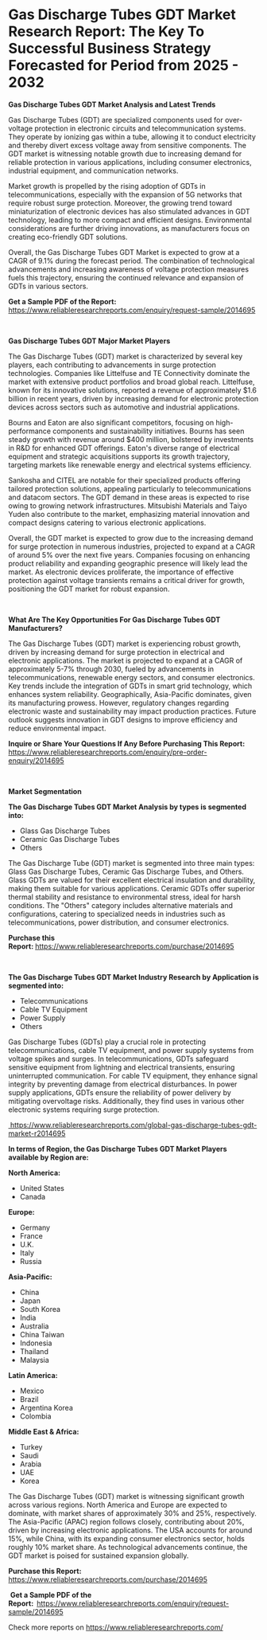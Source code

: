 <p><h1>Gas Discharge Tubes GDT Market Research Report: The Key To Successful Business Strategy Forecasted for Period from 2025 - 2032</h1></p><p><strong>Gas Discharge Tubes GDT Market Analysis and Latest Trends</strong></p>
<p><p>Gas Discharge Tubes (GDT) are specialized components used for over-voltage protection in electronic circuits and telecommunication systems. They operate by ionizing gas within a tube, allowing it to conduct electricity and thereby divert excess voltage away from sensitive components. The GDT market is witnessing notable growth due to increasing demand for reliable protection in various applications, including consumer electronics, industrial equipment, and communication networks.</p><p>Market growth is propelled by the rising adoption of GDTs in telecommunications, especially with the expansion of 5G networks that require robust surge protection. Moreover, the growing trend toward miniaturization of electronic devices has also stimulated advances in GDT technology, leading to more compact and efficient designs. Environmental considerations are further driving innovations, as manufacturers focus on creating eco-friendly GDT solutions.</p><p>Overall, the Gas Discharge Tubes GDT Market is expected to grow at a CAGR of 9.1% during the forecast period. The combination of technological advancements and increasing awareness of voltage protection measures fuels this trajectory, ensuring the continued relevance and expansion of GDTs in various sectors.</p></p>
<p><strong>Get a Sample PDF of the Report:&nbsp;</strong> <a href="https://www.reliableresearchreports.com/enquiry/request-sample/2014695?utm_campaign=2198&utm_medium=2&utm_source=Github&utm_content=ia&utm_term=11022025&utm_id=gas-discharge-tubes-gdt">https://www.reliableresearchreports.com/enquiry/request-sample/2014695</a></p>
<p>&nbsp;</p>
<p><strong>Gas Discharge Tubes GDT Major Market Players</strong></p>
<p><p>The Gas Discharge Tubes (GDT) market is characterized by several key players, each contributing to advancements in surge protection technologies. Companies like Littelfuse and TE Connectivity dominate the market with extensive product portfolios and broad global reach. Littelfuse, known for its innovative solutions, reported a revenue of approximately $1.6 billion in recent years, driven by increasing demand for electronic protection devices across sectors such as automotive and industrial applications.</p><p>Bourns and Eaton are also significant competitors, focusing on high-performance components and sustainability initiatives. Bourns has seen steady growth with revenue around $400 million, bolstered by investments in R&D for enhanced GDT offerings. Eaton's diverse range of electrical equipment and strategic acquisitions supports its growth trajectory, targeting markets like renewable energy and electrical systems efficiency.</p><p>Sankosha and CITEL are notable for their specialized products offering tailored protection solutions, appealing particularly to telecommunications and datacom sectors. The GDT demand in these areas is expected to rise owing to growing network infrastructures. Mitsubishi Materials and Taiyo Yuden also contribute to the market, emphasizing material innovation and compact designs catering to various electronic applications.</p><p>Overall, the GDT market is expected to grow due to the increasing demand for surge protection in numerous industries, projected to expand at a CAGR of around 5% over the next five years. Companies focusing on enhancing product reliability and expanding geographic presence will likely lead the market. As electronic devices proliferate, the importance of effective protection against voltage transients remains a critical driver for growth, positioning the GDT market for robust expansion.</p></p>
<p>&nbsp;</p>
<p><strong>What Are The Key Opportunities For Gas Discharge Tubes GDT Manufacturers?</strong></p>
<p><p>The Gas Discharge Tubes (GDT) market is experiencing robust growth, driven by increasing demand for surge protection in electrical and electronic applications. The market is projected to expand at a CAGR of approximately 5-7% through 2030, fueled by advancements in telecommunications, renewable energy sectors, and consumer electronics. Key trends include the integration of GDTs in smart grid technology, which enhances system reliability. Geographically, Asia-Pacific dominates, given its manufacturing prowess. However, regulatory changes regarding electronic waste and sustainability may impact production practices. Future outlook suggests innovation in GDT designs to improve efficiency and reduce environmental impact.</p></p>
<p><strong>Inquire or Share Your Questions If Any Before Purchasing This Report:</strong> <a href="https://www.reliableresearchreports.com/enquiry/pre-order-enquiry/2014695?utm_campaign=2198&utm_medium=2&utm_source=Github&utm_content=ia&utm_term=11022025&utm_id=gas-discharge-tubes-gdt">https://www.reliableresearchreports.com/enquiry/pre-order-enquiry/2014695</a></p>
<p>&nbsp;</p>
<p><strong>Market Segmentation</strong></p>
<p><strong>The Gas Discharge Tubes GDT Market Analysis by types is segmented into:</strong></p>
<p><ul><li>Glass Gas Discharge Tubes</li><li>Ceramic Gas Discharge Tubes</li><li>Others</li></ul></p>
<p><p>The Gas Discharge Tube (GDT) market is segmented into three main types: Glass Gas Discharge Tubes, Ceramic Gas Discharge Tubes, and Others. Glass GDTs are valued for their excellent electrical insulation and durability, making them suitable for various applications. Ceramic GDTs offer superior thermal stability and resistance to environmental stress, ideal for harsh conditions. The "Others" category includes alternative materials and configurations, catering to specialized needs in industries such as telecommunications, power distribution, and consumer electronics.</p></p>
<p><strong>Purchase this Report:&nbsp;</strong><a href="https://www.reliableresearchreports.com/purchase/2014695?utm_campaign=2198&utm_medium=2&utm_source=Github&utm_content=ia&utm_term=11022025&utm_id=gas-discharge-tubes-gdt">https://www.reliableresearchreports.com/purchase/2014695</a></p>
<p>&nbsp;</p>
<p><strong>The Gas Discharge Tubes GDT Market Industry Research by Application is segmented into:</strong></p>
<p><ul><li>Telecommunications</li><li>Cable TV Equipment</li><li>Power Supply</li><li>Others</li></ul></p>
<p><p>Gas Discharge Tubes (GDTs) play a crucial role in protecting telecommunications, cable TV equipment, and power supply systems from voltage spikes and surges. In telecommunications, GDTs safeguard sensitive equipment from lightning and electrical transients, ensuring uninterrupted communication. For cable TV equipment, they enhance signal integrity by preventing damage from electrical disturbances. In power supply applications, GDTs ensure the reliability of power delivery by mitigating overvoltage risks. Additionally, they find uses in various other electronic systems requiring surge protection.</p></p>
<p><a href="https://www.reliableresearchreports.com/global-gas-discharge-tubes-gdt-market-r2014695?utm_campaign=2198&utm_medium=2&utm_source=Github&utm_content=ia&utm_term=11022025&utm_id=gas-discharge-tubes-gdt">&nbsp;https://www.reliableresearchreports.com/global-gas-discharge-tubes-gdt-market-r2014695</a></p>
<p><strong>In terms of Region, the Gas Discharge Tubes GDT Market Players available by Region are:</strong></p>
<p>
    <p> <strong> North America: </strong>
        <ul>
            <li>United States</li>
            <li>Canada</li>
        </ul>
        </p> 
    <p> <strong> Europe: </strong>
        <ul>
            <li>Germany</li>
            <li>France</li>
            <li>U.K.</li>
            <li>Italy</li>
            <li>Russia</li>
        </ul>
        </p> 
    <p> <strong> Asia-Pacific: </strong>
        <ul>
            <li>China</li>
            <li>Japan</li>
            <li>South Korea</li>
            <li>India</li>
            <li>Australia</li>
            <li>China Taiwan</li>
            <li>Indonesia</li>
            <li>Thailand</li>
            <li>Malaysia</li>
        </ul>
        </p> 
    <p> <strong> Latin America: </strong>
        <ul>
            <li>Mexico</li>
            <li>Brazil</li>
            <li>Argentina Korea</li>
            <li>Colombia</li>
        </ul>
        </p> 
    <p> <strong> Middle East & Africa: </strong>
        <ul>
            <li>Turkey</li>
            <li>Saudi</li>
            <li>Arabia</li>
            <li>UAE</li>
            <li>Korea</li>
        </ul>
    </p>
    </p>
<p><p>The Gas Discharge Tubes (GDT) market is witnessing significant growth across various regions. North America and Europe are expected to dominate, with market shares of approximately 30% and 25%, respectively. The Asia-Pacific (APAC) region follows closely, contributing about 20%, driven by increasing electronic applications. The USA accounts for around 15%, while China, with its expanding consumer electronics sector, holds roughly 10% market share. As technological advancements continue, the GDT market is poised for sustained expansion globally.</p></p>
<p><strong>Purchase this Report: </strong><a href="https://www.reliableresearchreports.com/purchase/2014695?utm_campaign=2198&utm_medium=2&utm_source=Github&utm_content=ia&utm_term=11022025&utm_id=gas-discharge-tubes-gdt">https://www.reliableresearchreports.com/purchase/2014695</a></p>
<p>&nbsp;<strong>Get a Sample PDF of the Report:&nbsp;&nbsp;</strong><a href="https://www.reliableresearchreports.com/enquiry/request-sample/2014695?utm_campaign=2198&utm_medium=2&utm_source=Github&utm_content=ia&utm_term=11022025&utm_id=gas-discharge-tubes-gdt">https://www.reliableresearchreports.com/enquiry/request-sample/2014695</a></p>
<p><strong></strong></p>
<p>Check more reports on <a href="https://www.reliableresearchreports.com/?utm_campaign=2198&utm_medium=2&utm_source=Github&utm_content=ia&utm_term=11022025&utm_id=gas-discharge-tubes-gdt">https://www.reliableresearchreports.com/</a></p>